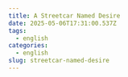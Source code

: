 ```yaml
---
title: A Streetcar Named Desire
date: 2025-05-06T17:31:00.537Z
tags:
  - english
categories:
  - english
slug: streetcar-named-desire
---
```

